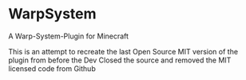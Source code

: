 # WarpSystem
A Warp-System-Plugin for Minecraft

This is an attempt to recreate the last Open Source MIT version of the plugin from before the Dev Closed the source and removed the MIT licensed code from Github
